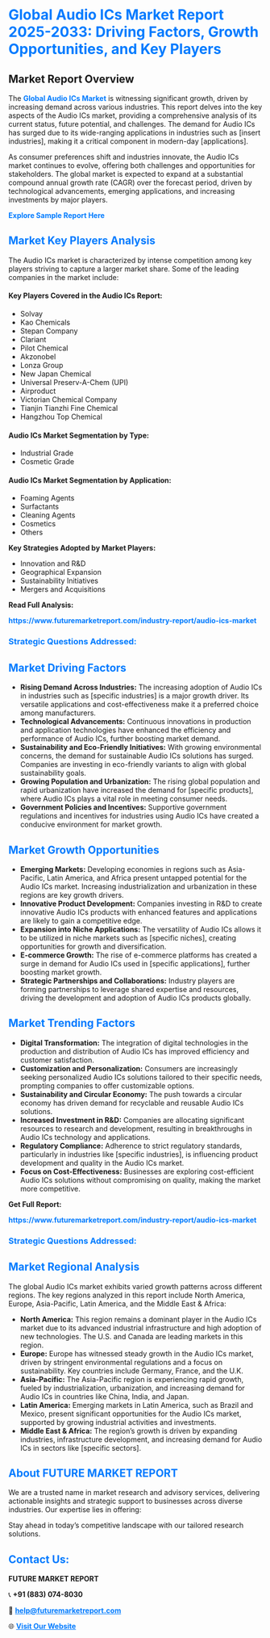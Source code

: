 <h1 style="color: #007BFF;">Global Audio ICs Market Report 2025-2033: Driving Factors, Growth Opportunities, and Key Players</h1>

<section id="overview">
<h2>Market Report Overview</h2>
<p>The <a href="https://www.futuremarketreport.com/industry-report/audio-ics-market" style="color: #007BFF; text-decoration: none;"><strong>Global Audio ICs Market</strong></a> is witnessing significant growth, driven by increasing demand across various industries. This report delves into the key aspects of the Audio ICs market, providing a comprehensive analysis of its current status, future potential, and challenges. The demand for Audio ICs has surged due to its wide-ranging applications in industries such as [insert industries], making it a critical component in modern-day [applications].</p>
<p>As consumer preferences shift and industries innovate, the Audio ICs market continues to evolve, offering both challenges and opportunities for stakeholders. The global market is expected to expand at a substantial compound annual growth rate (CAGR) over the forecast period, driven by technological advancements, emerging applications, and increasing investments by major players.</p>
</section>

<section id="overview">
<p><a href="https://www.futuremarketreport.com/request-sample/reportId=33834" style="color: #007BFF; text-decoration: none;"><strong>Explore Sample Report Here</strong></a></p>
</section>

<section id="key-players">
<h2 style="color: #007BFF;">Market Key Players Analysis</h2>
<p>The Audio ICs market is characterized by intense competition among key players striving to capture a larger market share. Some of the leading companies in the market include:</p>
<h4>Key Players Covered in the Audio ICs Report:</h4>
<ul><li>Solvay</li><li>Kao Chemicals</li><li>Stepan Company</li><li>Clariant</li><li>Pilot Chemical</li><li>Akzonobel</li><li>Lonza Group</li><li>New Japan Chemical</li><li>Universal Preserv-A-Chem (UPI)</li><li>Airproduct</li><li>Victorian Chemical Company</li><li>Tianjin Tianzhi Fine Chemical</li><li>Hangzhou Top Chemical</li></ul>
<h4>Audio ICs Market Segmentation by Type:</h4>
<ul><li>Industrial Grade</li><li>Cosmetic Grade</li></ul>

<h4>Audio ICs Market Segmentation by Application:</h4>
<ul><li>Foaming Agents</li><li>Surfactants</li><li>Cleaning Agents</li><li>Cosmetics</li><li>Others</li></ul>
<p><strong>Key Strategies Adopted by Market Players:</strong></p>
<ul>
<li>Innovation and R&D</li>
<li>Geographical Expansion</li>
<li>Sustainability Initiatives</li>
<li>Mergers and Acquisitions</li>
</ul>
</section>

<section>
<p><strong>Read Full Analysis: </strong></p><a href="https://www.futuremarketreport.com/industry-report/audio-ics-market" style="color: #007BFF; text-decoration: none;"><strong>https://www.futuremarketreport.com/industry-report/audio-ics-market</strong></a>
<h3 style="color: #007BFF;">Strategic Questions Addressed:</h3>
</section>

<section id="driving-factors">
<h2 style="color: #007BFF;">Market Driving Factors</h2>
<ul>
<li><strong>Rising Demand Across Industries:</strong> The increasing adoption of Audio ICs in industries such as [specific industries] is a major growth driver. Its versatile applications and cost-effectiveness make it a preferred choice among manufacturers.</li>
<li><strong>Technological Advancements:</strong> Continuous innovations in production and application technologies have enhanced the efficiency and performance of Audio ICs, further boosting market demand.</li>
<li><strong>Sustainability and Eco-Friendly Initiatives:</strong> With growing environmental concerns, the demand for sustainable Audio ICs solutions has surged. Companies are investing in eco-friendly variants to align with global sustainability goals.</li>
<li><strong>Growing Population and Urbanization:</strong> The rising global population and rapid urbanization have increased the demand for [specific products], where Audio ICs plays a vital role in meeting consumer needs.</li>
<li><strong>Government Policies and Incentives:</strong> Supportive government regulations and incentives for industries using Audio ICs have created a conducive environment for market growth.</li>
</ul>
</section>

<section id="growth-opportunities">
<h2 style="color: #007BFF;">Market Growth Opportunities</h2>
<ul>
<li><strong>Emerging Markets:</strong> Developing economies in regions such as Asia-Pacific, Latin America, and Africa present untapped potential for the Audio ICs market. Increasing industrialization and urbanization in these regions are key growth drivers.</li>
<li><strong>Innovative Product Development:</strong> Companies investing in R&D to create innovative Audio ICs products with enhanced features and applications are likely to gain a competitive edge.</li>
<li><strong>Expansion into Niche Applications:</strong> The versatility of Audio ICs allows it to be utilized in niche markets such as [specific niches], creating opportunities for growth and diversification.</li>
<li><strong>E-commerce Growth:</strong> The rise of e-commerce platforms has created a surge in demand for Audio ICs used in [specific applications], further boosting market growth.</li>
<li><strong>Strategic Partnerships and Collaborations:</strong> Industry players are forming partnerships to leverage shared expertise and resources, driving the development and adoption of Audio ICs products globally.</li>
</ul>
</section>

<section id="trending-factors">
<h2 style="color: #007BFF;">Market Trending Factors</h2>
<ul>
<li><strong>Digital Transformation:</strong> The integration of digital technologies in the production and distribution of Audio ICs has improved efficiency and customer satisfaction.</li>
<li><strong>Customization and Personalization:</strong> Consumers are increasingly seeking personalized Audio ICs solutions tailored to their specific needs, prompting companies to offer customizable options.</li>
<li><strong>Sustainability and Circular Economy:</strong> The push towards a circular economy has driven demand for recyclable and reusable Audio ICs solutions.</li>
<li><strong>Increased Investment in R&D:</strong> Companies are allocating significant resources to research and development, resulting in breakthroughs in Audio ICs technology and applications.</li>
<li><strong>Regulatory Compliance:</strong> Adherence to strict regulatory standards, particularly in industries like [specific industries], is influencing product development and quality in the Audio ICs market.</li>
<li><strong>Focus on Cost-Effectiveness:</strong> Businesses are exploring cost-efficient Audio ICs solutions without compromising on quality, making the market more competitive.</li>
</ul>
</section>

<section>
<p><strong>Get Full Report: </strong></p><a href="https://www.futuremarketreport.com/industry-report/audio-ics-market" style="color: #007BFF; text-decoration: none;"><strong>https://www.futuremarketreport.com/industry-report/audio-ics-market</strong></a>
<h3 style="color: #007BFF;">Strategic Questions Addressed:</h3>
</section>


<section id="regional-analysis">
<h2 style="color: #007BFF;">Market Regional Analysis</h2>
<p>The global Audio ICs market exhibits varied growth patterns across different regions. The key regions analyzed in this report include North America, Europe, Asia-Pacific, Latin America, and the Middle East & Africa:</p>
<ul>
<li><strong>North America:</strong> This region remains a dominant player in the Audio ICs market due to its advanced industrial infrastructure and high adoption of new technologies. The U.S. and Canada are leading markets in this region.</li>
<li><strong>Europe:</strong> Europe has witnessed steady growth in the Audio ICs market, driven by stringent environmental regulations and a focus on sustainability. Key countries include Germany, France, and the U.K.</li>
<li><strong>Asia-Pacific:</strong> The Asia-Pacific region is experiencing rapid growth, fueled by industrialization, urbanization, and increasing demand for Audio ICs in countries like China, India, and Japan.</li>
<li><strong>Latin America:</strong> Emerging markets in Latin America, such as Brazil and Mexico, present significant opportunities for the Audio ICs market, supported by growing industrial activities and investments.</li>
<li><strong>Middle East & Africa:</strong> The region’s growth is driven by expanding industries, infrastructure development, and increasing demand for Audio ICs in sectors like [specific sectors].</li>
</ul>
</section>

<footer>
<h2 style="color: #007BFF;">About FUTURE MARKET REPORT</h2>
<p>We are a trusted name in market research and advisory services, delivering actionable insights and strategic support to businesses across diverse industries. Our expertise lies in offering:</p>

<p>Stay ahead in today’s competitive landscape with our tailored research solutions.</p>

<h2 style="color: #007BFF;">Contact Us:</h2>
<p><strong>FUTURE MARKET REPORT</strong></p>
<p>📞 <strong>+91 (883) 074-8030</strong></p>
<p>📧 <strong><a href="mailto:help@futuremarketreport.com" style="color: #007BFF;">help@futuremarketreport.com</a></strong></p>
<p>🌐 <strong><a href="https://www.futuremarketreport.com/" style="color: #007BFF;">Visit Our Website</a></strong></p>
</footer>